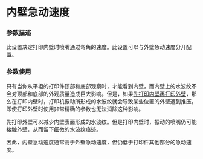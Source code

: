 内壁急动速度
====
### **参数描述**
此设置决定打印内壁时喷嘴通过弯角的速度。此设置可以与外壁急动速度分开配置。

### **参数使用**
只有当你从平坦的打印件顶部和底部观察时，才能看到内壁，而内壁上的水波纹不会对顶部和底部的外观质量造成巨大影响。但是，如果[先打印内壁再打印外壁](../shell/outer_inset_first.md)，那么在打印内壁时，打印机振动所形成的水波纹就会导致某些位置的外壁遭到推压，即使打印外壁时使用非常精确的参数也无法消除这种影响。

先打印外壁可以减少内壁表面形成的水波纹。但是打印内壁时，振动的喷嘴仍可能接触外壁，从而留下细微的水波纹痕迹。

因此，内壁急动速度通常高于外壁急动速度，但仍低于打印件其他部分的急动速度。
